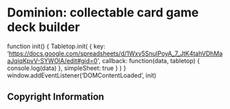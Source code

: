 # Dominion: collectable card game deck builder


function init() {
     Tabletop.init( { key: ‘https://docs.google.com/spreadsheets/d/1Wxv5SnuIPoyA_7_JtK4tahVDhMaaJqiqKpvV-SYWOlA/edit#gid=0',
     callback: function(data, tabletop) { 
     console.log(data)
     },
     simpleSheet: true } )
}
window.addEventListener(‘DOMContentLoaded’, init)


## Copyright Information
